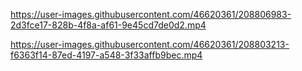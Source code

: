 

https://user-images.githubusercontent.com/46620361/208806983-2d3fce17-828b-4f8a-af61-9e45cd7de0d2.mp4



https://user-images.githubusercontent.com/46620361/208803213-f6363f14-87ed-4197-a548-3f33affb9bec.mp4

